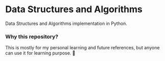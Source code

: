 # Data Structures and Algorithms
Data Structures and Algorithms implementation in Python.

### Why this repository?
This is mostly for my personal learning and future references, but anyone can use it for learning purpose. 🍻